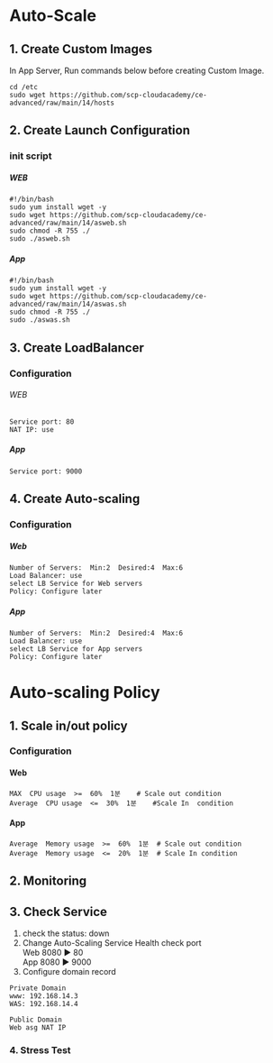 # Auto-Scale
## 1. Create Custom Images
In App Server, Run commands below before creating Custom Image.

    cd /etc
    sudo wget https://github.com/scp-cloudacademy/ce-advanced/raw/main/14/hosts 

## 2. Create Launch Configuration
### init script 
##### WEB
    #!/bin/bash
    sudo yum install wget -y
    sudo wget https://github.com/scp-cloudacademy/ce-advanced/raw/main/14/asweb.sh
    sudo chmod -R 755 ./
    sudo ./asweb.sh
##### App
    #!/bin/bash
    sudo yum install wget -y
    sudo wget https://github.com/scp-cloudacademy/ce-advanced/raw/main/14/aswas.sh
    sudo chmod -R 755 ./
    sudo ./aswas.sh
## 3. Create LoadBalancer 
### Configuration
###### WEB
    Service port: 80
    NAT IP: use
##### App
    Service port: 9000
## 4. Create Auto-scaling 
### Configuration
##### Web
    Number of Servers:  Min:2  Desired:4  Max:6
    Load Balancer: use
    select LB Service for Web servers
    Policy: Configure later
##### App
    Number of Servers:  Min:2  Desired:4  Max:6
    Load Balancer: use
    select LB Service for App servers
    Policy: Configure later

# Auto-scaling Policy
## 1. Scale in/out policy
### Configuration 
#### Web
    MAX  CPU usage  >=  60%  1분    # Scale out condition
    Average  CPU usage  <=  30%  1분    #Scale In  condition
#### App
    Average  Memory usage  >=  60%  1분  # Scale out condition
    Average  Memory usage  <=  20%  1분  # Scale In condition
    
## 2. Monitoring 
## 3. Check Service
1) check the status: down 
2) Change Auto-Scaling Service Health check port </br>
  Web 8080 ▶ 80 </br>
  App 8080 ▶ 9000
3) Configure domain record
```
Private Domain
www: 192.168.14.3
WAS: 192.168.14.4

Public Domain
Web asg NAT IP
```
### 4. Stress Test  
    
     
